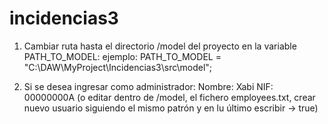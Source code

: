 # incidencias3

1. Cambiar ruta hasta el directorio /model del proyecto en la variable PATH_TO_MODEL:
   ejemplo: PATH_TO_MODEL = "C:\\DAW\\MyProject\\Incidencias3\\src\\model";

2. Si se desea ingresar como administrador:
   Nombre: Xabi
   NIF: 00000000A
   (o editar dentro de /model, el fichero employees.txt, crear nuevo usuario siguiendo el mismo patrón y en lu último escribir -> true)
